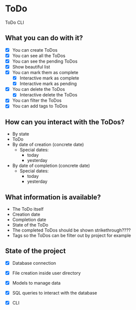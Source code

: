 # ToDo

ToDo CLI

## What you can do with it?

- [X] You can create ToDos
- [X] You can see all the ToDos
- [X] You can see the pending ToDos
- [X] Show beautiful list
- [X] You can mark them as complete
    - [X] Interactive mark as complete
    - [X] Interactive mark as pending 
- [X] You can delete the ToDos
    - [X] Interactive delete the ToDos
- [X] You can filter the ToDos
- [X] You can add tags to ToDos

## How can you interact with the ToDos?

- By state
- ToDo
- By date of creation (concrete date)
    - Special dates:
        - today
        - yesterday
- By date of completion (concrete date)
    - Special dates:
        - today
        - yesterday

## What information is available?

- The ToDo itself
- Creation date
- Completion date
- State of the ToDo
- The completed ToDos should be shown strikethrough????
- Tags so the ToDos can be filter out by project for example

## State of the project

- [x] Database connection
- [x] File creation inside user directory
- [X] Models to manage data
- [x] SQL queries to interact with the database
- [X] CLI


